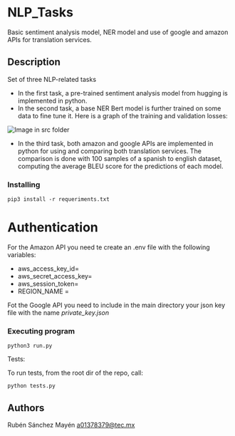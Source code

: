 # NLP_Tasks

Basic sentiment analysis model, NER model and use of google and amazon APIs for translation services.

## Description

Set of three NLP-related tasks
* In the first task, a pre-trained sentiment analysis model from hugging is implemented in python. 
* In the second task,
a base NER Bert model is further trained on some data to fine tune it. Here is a graph of the training and validation losses:

![Image in src folder](https://github.com/pataata/NLP_Homework/blob/main/src/train_eval_loss.png?raw=true)

* In the third task, both amazon and google APIs are implemented in python for using and comparing both translation services. The comparison is done with 100 samples of a spanish to english dataset, computing the average BLEU score for the predictions of each model.


### Installing
```
pip3 install -r requeriments.txt
```

# Authentication

For the Amazon API you need te create an .env file with the following variables:
* aws_access_key_id=
* aws_secret_access_key=
* aws_session_token=
* REGION_NAME = 

Fot the Google API you need to include in the main directory your json key file with the name *private_key.json*

### Executing program
```
python3 run.py
```
Tests: 

To run tests, from the root dir of the repo, call: 
```
python tests.py
```

## Authors

Rubén Sánchez Mayén
a01378379@tec.mx
